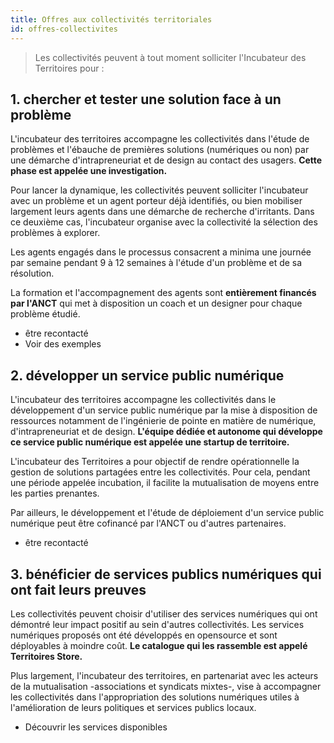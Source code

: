 ```yaml
---
title: Offres aux collectivités territoriales
id: offres-collectivites
---
```

> Les collectivités peuvent à tout moment solliciter l'Incubateur des Territoires pour :

## 1. chercher et tester une solution face à un problème

L'incubateur des territoires accompagne les collectivités dans l'étude de problèmes et l'ébauche de premières solutions (numériques ou non) par une démarche d'intrapreneuriat et de design au contact des usagers. **Cette phase est appelée une investigation.**

Pour lancer la dynamique, les collectivités peuvent solliciter l'incubateur avec un problème et un agent porteur déjà identifiés, ou bien mobiliser largement leurs agents dans une démarche de recherche d'irritants. Dans ce deuxième cas, l'incubateur organise avec la collectivité la sélection des problèmes à explorer.

Les agents engagés dans le processus consacrent a minima une journée par semaine pendant 9 à 12 semaines à l'étude d'un problème et de sa résolution.

La formation et l'accompagnement des agents sont **entièrement financés par l'ANCT** qui met à disposition un coach et un designer pour chaque problème étudié.

* être recontacté
* Voir des exemples

## 2. développer un service public numérique

L'incubateur des territoires accompagne les collectivités dans le développement d'un service public numérique par la mise à disposition de ressources notamment de l'ingénierie de pointe en matière de numérique, d'intrapreneuriat et de design. **L'équipe dédiée et autonome qui développe ce service public numérique est appelée une startup de territoire.**

L'incubateur des Territoires a pour objectif de rendre opérationnelle la gestion de solutions partagées entre les collectivités. Pour cela, pendant une période appelée incubation, il facilite la mutualisation de moyens entre les parties prenantes.

Par ailleurs, le développement et l'étude de déploiement d'un service public numérique peut être cofinancé par l'ANCT ou d'autres partenaires.

* être recontacté

## 3. bénéficier de services publics numériques qui ont fait leurs preuves

Les collectivités peuvent choisir d'utiliser des services numériques qui ont démontré leur impact positif au sein d'autres collectivités. Les services numériques proposés ont été développés en opensource et sont déployables à moindre coût. **Le catalogue qui les rassemble est appelé Territoires Store.**

Plus largement, l'incubateur des territoires, en partenariat avec les acteurs de la mutualisation -associations et syndicats mixtes-, vise à accompagner les collectivités dans l'appropriation des solutions numériques utiles à l'amélioration de leurs politiques et services publics locaux.

* Découvrir les services disponibles